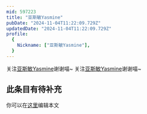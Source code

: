```yaml
---
mid: 597223
title: "亚斯敏Yasmine"
pubDate: "2024-11-04T11:22:09.729Z"
updatedDate: "2024-11-04T11:22:09.729Z"
profile:
  {
    Nickname: ["亚斯敏Yasmine"],
  }
---
```


关注[亚斯敏Yasmine](https://space.bilibili.com/597223)谢谢喵~ 关注[亚斯敏Yasmine](https://space.bilibili.com/597223)谢谢喵~

## 此条目有待补充
你可以在[这里](https://github.com/Yuhanawa/VTuber.ICU-Content/edit/master/v/亚斯敏Yasmine/index.md)编辑本文
